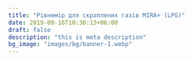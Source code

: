 ```yaml
---
title: "Рівнемір для скраплених газів MIRA+ (LPG)"
date: 2019-09-16T10:30:13+06:00
draft: false
description: "this is meta description"
bg_image: "images/bg/banner-1.webp"
---
```


